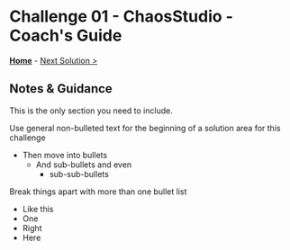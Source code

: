 # Challenge 01 - ChaosStudio - Coach's Guide 

**[Home](./README.md)** - [Next Solution >](./Solution-02.md)

## Notes & Guidance
This is the only section you need to include.

Use general non-bulleted text for the beginning of a solution area for this challenge
- Then move into bullets
    - And sub-bullets and even
        - sub-sub-bullets

Break things apart with more than one bullet list
- Like this 
- One
- Right
- Here
